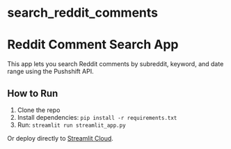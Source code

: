 # search_reddit_comments

# Reddit Comment Search App

This app lets you search Reddit comments by subreddit, keyword, and date range using the Pushshift API.

## How to Run

1. Clone the repo
2. Install dependencies: `pip install -r requirements.txt`
3. Run: `streamlit run streamlit_app.py`

Or deploy directly to [Streamlit Cloud](https://streamlit.io/cloud).
